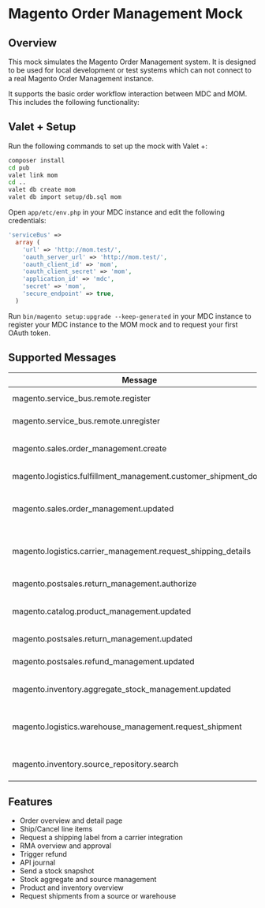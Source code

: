# Magento Order Management Mock

## Overview
This mock simulates the Magento Order Management system. It is designed to be used for 
local development or test systems which can not connect to a real Magento Order Management
instance.

It supports the basic order workflow interaction between MDC and MOM. This includes the
following functionality:



## Valet + Setup
Run the following commands to set up the mock with Valet +:

```bash
composer install
cd pub
valet link mom
cd ..
valet db create mom
valet db import setup/db.sql mom
```

Open `app/etc/env.php` in your MDC instance and edit the following
credentials:

```php
'serviceBus' => 
  array (
    'url' => 'http://mom.test/',
    'oauth_server_url' => 'http://mom.test/',
    'oauth_client_id' => 'mom',
    'oauth_client_secret' => 'mom',
    'application_id' => 'mdc',
    'secret' => 'mom',
    'secure_endpoint' => true,
  )
```

Run `bin/magento setup:upgrade --keep-generated` in your MDC instance
to register your MDC instance to the MOM mock and to request your first
OAuth token.

## Supported Messages 
| Message | Endpoint | Description |
|----|----|----|
| magento.service_bus.remote.register | oms | Register integration |
| magento.service_bus.remote.unregister | oms | Unregister integration |
| magento.sales.order_management.create | oms | Create an order in MOM |
| magento.logistics.fulfillment_management.customer_shipment_done | mdc | Complete Shipment |
| magento.sales.order_management.updated | mdc | Update Order Status in MDC |
| magento.logistics.carrier_management.request_shipping_details | mdc | Request Shipping label from MDC |
| magento.postsales.return_management.authorize | oms | Request a RMA |
| magento.catalog.product_management.updated | oms | Export Product to MOM |
| magento.postsales.return_management.updated | mdc | Update RMA status |
| magento.postsales.refund_management.updated | mdc | Creates a creditmemo |
| magento.inventory.aggregate_stock_management.updated | mdc | Stock update from MOM |
| magento.logistics.warehouse_management.request_shipment| mdc | Request shipment from warehouse |
| magento.inventory.source_repository.search| oms | Request source information |

## Features
- Order overview and detail page
- Ship/Cancel line items
- Request a shipping label from a carrier integration
- RMA overview and approval
- Trigger refund
- API journal
- Send a stock snapshot
- Stock aggregate and source management
- Product and inventory overview
- Request shipments from a source or warehouse